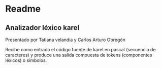 # Readme


## Analizador léxico karel
Presentado por Tatiana velandia y Carlos Arturo Obregón

Recibe como entrada el código fuente de karel en pascal (secuencia de caracteres) y produce una salida compuesta de tokens (componentes léxicos) o símbolos.

